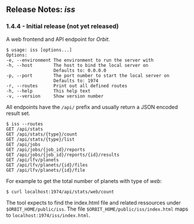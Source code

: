 ## Release Notes: _iss_

### 1.4.4 - Initial release (not yet released)

A web frontend and API endpoint for _Orbit_.

```
$ usage: iss [options...]
Options:
-e, --environment The environment to run the server with
-h, --host        The host to bind the local server on
                  Defaults to: 0.0.0.0
-p, --port        The port number to start the local server on
                  Defaults to: 1974
-r, --routes      Print out all defined routes
-h, --help        This help text
-v, --version     Show version number
```

All endpoints have the `/api/` prefix and usually return a JSON encoded result set.

```
$ iss --routes
GET /api/stats
GET /api/stats/{type}/count
GET /api/stats/{type}/list
GET /api/jobs
GET /api/jobs/{job_id}/reports
GET /api/jobs/{job_id}/reports/{id}/results
GET /api/lfv/planets
GET /api/lfv/planets/{id}/files
GET /api/lfv/planets/{id}/file
```

For example to get the total number of planets with type of _web_:

```
$ curl localhost:1974/api/stats/web/count
```

The tool expects to find the index.html file and related ressources under `$ORBIT_HOME/public/iss`. The file `$ORBIT_HOME/public/iss/index.html` maps to `localhost:1974/iss/index.html`.
